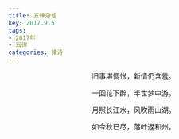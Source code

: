 ```yaml
---
title: 五律杂想
key: 2017.9.5
tags: 
- 2017年 
- 五律
categories: 律诗
---
```


<p align="center">旧事堪惆怅，新情仍含羞。
</p>
<p align="center">一回花下醉，半世梦中游。
</p>
<p align="center">月照长江水，风吹雨山湖。
</p>
<p align="center">如今秋已尽，落叶返和州。
</p>
